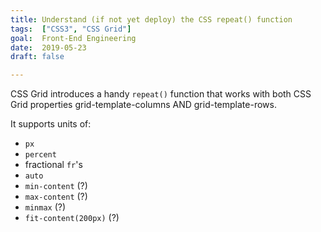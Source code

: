 ```yaml
---
title: Understand (if not yet deploy) the CSS repeat() function
tags:  ["CSS3", "CSS Grid"]
goal:  Front-End Engineering
date:  2019-05-23
draft: false

---
```


CSS Grid introduces a handy `repeat()` function that works with both CSS
Grid properties grid-template-columns AND grid-template-rows.

It supports units of:

* `px`
* `percent`
* fractional `fr`'s
* `auto`
* `min-content` (?)
* `max-content` (?)
* `minmax` (?)
* `fit-content(200px)` (?)
